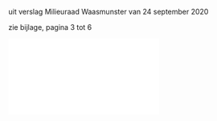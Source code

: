 uit verslag Milieuraad Waasmunster van 24 september 2020  

zie bijlage, pagina 3 tot 6

![MR24sep2020.pdf](.attachments.19953417/MR24sep2020.pdf)

